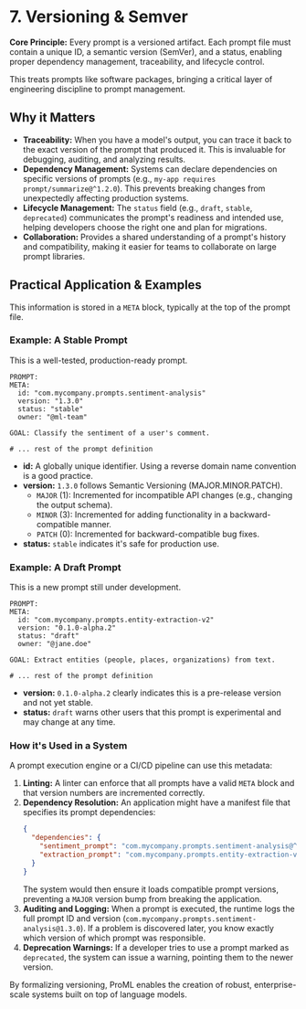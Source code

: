 # 7. Versioning & Semver

**Core Principle:** Every prompt is a versioned artifact. Each prompt file must contain a unique ID, a semantic version (SemVer), and a status, enabling proper dependency management, traceability, and lifecycle control.

This treats prompts like software packages, bringing a critical layer of engineering discipline to prompt management.

## Why it Matters

*   **Traceability:** When you have a model's output, you can trace it back to the exact version of the prompt that produced it. This is invaluable for debugging, auditing, and analyzing results.
*   **Dependency Management:** Systems can declare dependencies on specific versions of prompts (e.g., `my-app requires prompt/summarize@^1.2.0`). This prevents breaking changes from unexpectedly affecting production systems.
*   **Lifecycle Management:** The `status` field (e.g., `draft`, `stable`, `deprecated`) communicates the prompt's readiness and intended use, helping developers choose the right one and plan for migrations.
*   **Collaboration:** Provides a shared understanding of a prompt's history and compatibility, making it easier for teams to collaborate on large prompt libraries.

## Practical Application & Examples

This information is stored in a `META` block, typically at the top of the prompt file.

### Example: A Stable Prompt

This is a well-tested, production-ready prompt.

```
PROMPT:
META:
  id: "com.mycompany.prompts.sentiment-analysis"
  version: "1.3.0"
  status: "stable"
  owner: "@ml-team"

GOAL: Classify the sentiment of a user's comment.

# ... rest of the prompt definition
```

*   **id:** A globally unique identifier. Using a reverse domain name convention is a good practice.
*   **version:** `1.3.0` follows Semantic Versioning (MAJOR.MINOR.PATCH).
    *   `MAJOR` (1): Incremented for incompatible API changes (e.g., changing the output schema).
    *   `MINOR` (3): Incremented for adding functionality in a backward-compatible manner.
    *   `PATCH` (0): Incremented for backward-compatible bug fixes.
*   **status:** `stable` indicates it's safe for production use.

### Example: A Draft Prompt

This is a new prompt still under development.

```
PROMPT:
META:
  id: "com.mycompany.prompts.entity-extraction-v2"
  version: "0.1.0-alpha.2"
  status: "draft"
  owner: "@jane.doe"

GOAL: Extract entities (people, places, organizations) from text.

# ... rest of the prompt definition
```

*   **version:** `0.1.0-alpha.2` clearly indicates this is a pre-release version and not yet stable.
*   **status:** `draft` warns other users that this prompt is experimental and may change at any time.

### How it's Used in a System

A prompt execution engine or a CI/CD pipeline can use this metadata:

1.  **Linting:** A linter can enforce that all prompts have a valid `META` block and that version numbers are incremented correctly.
2.  **Dependency Resolution:** An application might have a manifest file that specifies its prompt dependencies:
    ```json
    {
      "dependencies": {
        "sentiment_prompt": "com.mycompany.prompts.sentiment-analysis@^1.0.0",
        "extraction_prompt": "com.mycompany.prompts.entity-extraction-v2@~0.1.0"
      }
    }
    ```
    The system would then ensure it loads compatible prompt versions, preventing a `MAJOR` version bump from breaking the application.
3.  **Auditing and Logging:** When a prompt is executed, the runtime logs the full prompt ID and version (`com.mycompany.prompts.sentiment-analysis@1.3.0`). If a problem is discovered later, you know exactly which version of which prompt was responsible.
4.  **Deprecation Warnings:** If a developer tries to use a prompt marked as `deprecated`, the system can issue a warning, pointing them to the newer version.

By formalizing versioning, ProML enables the creation of robust, enterprise-scale systems built on top of language models.
